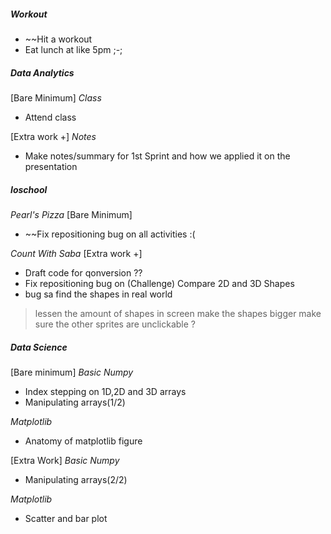 ##### Workout
* ~~Hit a workout
* Eat lunch at like 5pm ;-;
##### **Data Analytics**
[Bare Minimum]
*Class*
* Attend class

[Extra work +]
*Notes*
* Make notes/summary for 1st Sprint and how we applied it on the presentation
##### **Ioschool**
*Pearl's Pizza*
[Bare Minimum]
* ~~Fix repositioning bug on all activities :(

*Count With Saba*
[Extra work +]
* Draft code for qonversion ??
* Fix repositioning bug on (Challenge) Compare 2D and 3D Shapes
* bug sa find the shapes in real world 
> lessen the amount of shapes in screen
> make the shapes bigger
> make sure the other sprites are unclickable ?
##### **Data Science**
[Bare minimum]
*Basic Numpy*
* Index stepping on 1D,2D and 3D arrays
* Manipulating arrays(1/2)

*Matplotlib*
* Anatomy of matplotlib figure

[Extra Work]
*Basic Numpy*
* Manipulating arrays(2/2)

*Matplotlib*
* Scatter and bar plot

